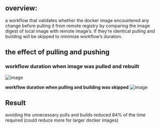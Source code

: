 ## overview:
a workflow that validates whether the docker image encountered any change before pulling it from remote registry by comparing the image digest of local image with remote image’s. If they’re identical pulling and building will be skipped to minimize workflow’s duration. 

## the effect of pulling and pushing

### workflow duration when image was pulled and rebuilt
![image](https://github.com/user-attachments/assets/25d86dca-7372-4073-8fb6-5ffb7ddec58f)

**workflow duration when pulling and building was skipped**
![image](https://github.com/user-attachments/assets/d3558716-38c6-4767-9ce0-6deb01087e79)

## Result
avoiding the unnecessary pulls and builds reduced 84% of the time required (could reduce more for larger docker images)
